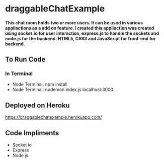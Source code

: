 # draggableChatExample
#### This chat room holds two or more users. It can be used in various appliactions as a add on feature. I created this appliaction was created using socket.io for user interaction, express.js to handle  the sockets and node.js for the backend. HTML5, CSS3 and JavaScript for front-end for backend. 
## To Run Code
### In Terminal
   * Node Terminal: npm install
   * Node Terminal: nodemon index.js localhost:3000
## Deployed on Heroku  
   https://draggablechatexample.herokuapp.com/
## Code Impliments
  * Socket io
  * Express
  * Node js
